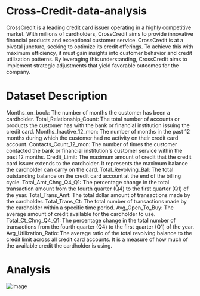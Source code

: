 # Cross-Credit-data-analysis
CrossCredit is a leading credit card issuer operating in a highly competitive market. With millions of cardholders, CrossCredit aims to provide innovative financial products and exceptional customer service.
CrossCredit is at a pivotal juncture, seeking to optimize its credit offerings. To achieve this with maximum efficiency, it must gain insights into customer behavior and credit utilization patterns. By leveraging this understanding, CrossCredit aims to implement strategic adjustments that yield favorable outcomes for the company.
# Dataset Description
Months_on_book: The number of months the customer has been a cardholder.
Total_Relationship_Count: The total number of accounts or products the customer has with the bank or financial institution issuing the credit card.
Months_Inactive_12_mon: The number of months in the past 12 months during which the customer had no activity on their credit card account.
Contacts_Count_12_mon: The number of times the customer contacted the bank or financial institution's customer service within the past 12 months.
Credit_Limit: The maximum amount of credit that the credit card issuer extends to the cardholder. It represents the maximum balance the cardholder can carry on the card.
Total_Revolving_Bal: The total outstanding balance on the credit card account at the end of the billing cycle.
Total_Amt_Chng_Q4_Q1: The percentage change in the total transaction amount from the fourth quarter (Q4) to the first quarter (Q1) of the year.
Total_Trans_Amt: The total dollar amount of transactions made by the cardholder.
Total_Trans_Ct: The total number of transactions made by the cardholder within a specific time period.
Avg_Open_To_Buy: The average amount of credit available for the cardholder to use.
Total_Ct_Chng_Q4_Q1: The percentage change in the total number of transactions from the fourth quarter (Q4) to the first quarter (Q1) of the year.
Avg_Utilization_Ratio: The average ratio of the total revolving balance to the credit limit across all credit card accounts. It is a measure of how much of the available credit the cardholder is using.
# Analysis
![image](https://github.com/Mizlizzy/Cross-Credit-data-analysis/assets/125541494/de0f1080-2a1b-480c-bb56-44eaa215e867)
